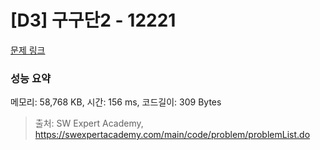 # [D3] 구구단2 - 12221 

[문제 링크](https://swexpertacademy.com/main/code/problem/problemDetail.do?contestProbId=AXpz3dravpQDFATi) 

### 성능 요약

메모리: 58,768 KB, 시간: 156 ms, 코드길이: 309 Bytes



> 출처: SW Expert Academy, https://swexpertacademy.com/main/code/problem/problemList.do